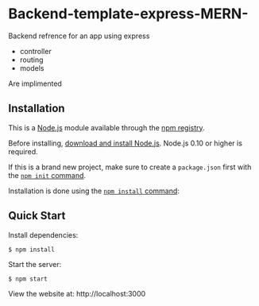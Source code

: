 # Backend-template-express-MERN-

Backend refrence for an app using express 
- controller
- routing
- models

Are implimented 


## Installation

This is a [Node.js](https://nodejs.org/en/) module available through the
[npm registry](https://www.npmjs.com/).

Before installing, [download and install Node.js](https://nodejs.org/en/download/).
Node.js 0.10 or higher is required.

If this is a brand new project, make sure to create a `package.json` first with
the [`npm init` command](https://docs.npmjs.com/creating-a-package-json-file).

Installation is done using the
[`npm install` command](https://docs.npmjs.com/getting-started/installing-npm-packages-locally):

## Quick Start
  Install dependencies:

```console
$ npm install
```

  Start the server:

```console
$ npm start
```

  View the website at: http://localhost:3000
